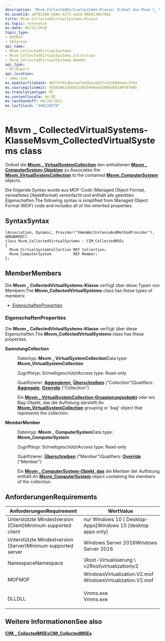 ```yaml
---
description: 'Msvm_CollectedVirtualSystems-Klasse: Ordnet die Msvm \_ VirtualSystemCollection den enthaltenen Msvm \_ ComputerSystem-Objekten zu.'
ms.assetid: ad783188-b60a-4271-aa2d-8050c36e70eb
title: Msvm_CollectedVirtualSystems-Klasse
ms.topic: reference
ms.date: 05/31/2018
topic_type:
- APIRef
- kbSyntax
api_name:
- Msvm_CollectedVirtualSystems
- Msvm_CollectedVirtualSystems.Collection
- Msvm_CollectedVirtualSystems.Member
api_type:
- DllExport
api_location:
- vmms.exe
ms.openlocfilehash: d6775f41a6e2ae7e45bac642fcd32b8deaec3fda
ms.sourcegitcommit: 95685061d5b0333bbf9e6ebd208dde8190f97005
ms.translationtype: MT
ms.contentlocale: de-DE
ms.lasthandoff: 04/28/2021
ms.locfileid: "108119278"
---
```

# <a name="msvm_collectedvirtualsystems-class"></a><span data-ttu-id="f2794-103">Msvm \_ CollectedVirtualSystems-Klasse</span><span class="sxs-lookup"><span data-stu-id="f2794-103">Msvm\_CollectedVirtualSystems class</span></span>

<span data-ttu-id="f2794-104">Ordnet die [**Msvm \_ VirtualSystemCollection**](msvm-virtualsystemcollection.md) den enthaltenen [**Msvm \_ ComputerSystem-Objekten**](msvm-computersystem.md) zu.</span><span class="sxs-lookup"><span data-stu-id="f2794-104">Associates the [**Msvm\_VirtualSystemCollection**](msvm-virtualsystemcollection.md) to the contained [**Msvm\_ComputerSystem**](msvm-computersystem.md) objects.</span></span>

<span data-ttu-id="f2794-105">Die folgende Syntax wurde aus MOF-Code (Managed Object Format, verwaltetes Objektformat) vereinfacht und enthält alle geerbten Eigenschaften.</span><span class="sxs-lookup"><span data-stu-id="f2794-105">The following syntax is simplified from Managed Object Format (MOF) code and includes all of the inherited properties.</span></span>

## <a name="syntax"></a><span data-ttu-id="f2794-106">Syntax</span><span class="sxs-lookup"><span data-stu-id="f2794-106">Syntax</span></span>

``` syntax
[Association, Dynamic, Provider("VmmsWmiInstanceAndMethodProvider"), AMENDMENT]
class Msvm_CollectedVirtualSystems : CIM_CollectedMSEs
{
  Msvm_VirtualSystemCollection REF Collection;
  Msvm_ComputerSystem          REF Member;
};
```

## <a name="members"></a><span data-ttu-id="f2794-107">Member</span><span class="sxs-lookup"><span data-stu-id="f2794-107">Members</span></span>

<span data-ttu-id="f2794-108">Die **Msvm \_ CollectedVirtualSystems-Klasse** verfügt über diese Typen von Membern:</span><span class="sxs-lookup"><span data-stu-id="f2794-108">The **Msvm\_CollectedVirtualSystems** class has these types of members:</span></span>

-   [<span data-ttu-id="f2794-109">Eigenschaften</span><span class="sxs-lookup"><span data-stu-id="f2794-109">Properties</span></span>](#properties)

### <a name="properties"></a><span data-ttu-id="f2794-110">Eigenschaften</span><span class="sxs-lookup"><span data-stu-id="f2794-110">Properties</span></span>

<span data-ttu-id="f2794-111">Die **Msvm \_ CollectedVirtualSystems-Klasse** verfügt über diese Eigenschaften.</span><span class="sxs-lookup"><span data-stu-id="f2794-111">The **Msvm\_CollectedVirtualSystems** class has these properties.</span></span>

<dl> <dt>

<span data-ttu-id="f2794-112">**Sammlung**</span><span class="sxs-lookup"><span data-stu-id="f2794-112">**Collection**</span></span>
</dt> <dd> <dl> <dt>

<span data-ttu-id="f2794-113">Datentyp: **Msvm \_ VirtualSystemCollection**</span><span class="sxs-lookup"><span data-stu-id="f2794-113">Data type: **Msvm\_VirtualSystemCollection**</span></span>
</dt> <dt>

<span data-ttu-id="f2794-114">Zugriffstyp: Schreibgeschützt</span><span class="sxs-lookup"><span data-stu-id="f2794-114">Access type: Read-only</span></span>
</dt> <dt>

<span data-ttu-id="f2794-115">Qualifizierer: [**Aggregieren,**](/windows/desktop/WmiSdk/standard-qualifiers) [**Überschreiben**](/windows/desktop/WmiSdk/standard-qualifiers) ("Collection")</span><span class="sxs-lookup"><span data-stu-id="f2794-115">Qualifiers: [**Aggregate**](/windows/desktop/WmiSdk/standard-qualifiers), [**Override**](/windows/desktop/WmiSdk/standard-qualifiers) ("Collection")</span></span>
</dt> </dl>

<span data-ttu-id="f2794-116">Ein [**Msvm \_ VirtualSystemCollection-Gruppierungsobjekt**](msvm-virtualsystemcollection.md) oder ein Bag-Objekt, das die Auflistung darstellt.</span><span class="sxs-lookup"><span data-stu-id="f2794-116">An [**Msvm\_VirtualSystemCollection**](msvm-virtualsystemcollection.md) grouping or 'bag' object that represents the collection.</span></span>

</dd> <dt>

<span data-ttu-id="f2794-117">**Member**</span><span class="sxs-lookup"><span data-stu-id="f2794-117">**Member**</span></span>
</dt> <dd> <dl> <dt>

<span data-ttu-id="f2794-118">Datentyp: **Msvm \_ ComputerSystem**</span><span class="sxs-lookup"><span data-stu-id="f2794-118">Data type: **Msvm\_ComputerSystem**</span></span>
</dt> <dt>

<span data-ttu-id="f2794-119">Zugriffstyp: Schreibgeschützt</span><span class="sxs-lookup"><span data-stu-id="f2794-119">Access type: Read-only</span></span>
</dt> <dt>

<span data-ttu-id="f2794-120">Qualifizierer: [**Überschreiben**](/windows/desktop/WmiSdk/standard-qualifiers) ("Member")</span><span class="sxs-lookup"><span data-stu-id="f2794-120">Qualifiers: [**Override**](/windows/desktop/WmiSdk/standard-qualifiers) ("Member")</span></span>
</dt> </dl>

<span data-ttu-id="f2794-121">Ein [**Msvm \_ ComputerSystem-Objekt, das**](msvm-computersystem.md) die Member der Auflistung enthält.</span><span class="sxs-lookup"><span data-stu-id="f2794-121">An [**Msvm\_ComputerSystem**](msvm-computersystem.md) object containing the members of the collection.</span></span>

</dd> </dl>

## <a name="requirements"></a><span data-ttu-id="f2794-122">Anforderungen</span><span class="sxs-lookup"><span data-stu-id="f2794-122">Requirements</span></span>



| <span data-ttu-id="f2794-123">Anforderungen</span><span class="sxs-lookup"><span data-stu-id="f2794-123">Requirement</span></span> | <span data-ttu-id="f2794-124">Wert</span><span class="sxs-lookup"><span data-stu-id="f2794-124">Value</span></span> |
|-------------------------------------|---------------------------------------------------------------------------------------------------------|
| <span data-ttu-id="f2794-125">Unterstützte Mindestversion (Client)</span><span class="sxs-lookup"><span data-stu-id="f2794-125">Minimum supported client</span></span><br/> | <span data-ttu-id="f2794-126">nur Windows 10 \[ Desktop-Apps\]</span><span class="sxs-lookup"><span data-stu-id="f2794-126">Windows 10 \[desktop apps only\]</span></span><br/>                                                             |
| <span data-ttu-id="f2794-127">Unterstützte Mindestversion (Server)</span><span class="sxs-lookup"><span data-stu-id="f2794-127">Minimum supported server</span></span><br/> | <span data-ttu-id="f2794-128">Windows Server 2016</span><span class="sxs-lookup"><span data-stu-id="f2794-128">Windows Server 2016</span></span><br/>                                                                          |
| <span data-ttu-id="f2794-129">Namespace</span><span class="sxs-lookup"><span data-stu-id="f2794-129">Namespace</span></span><br/>                | <span data-ttu-id="f2794-130">\\Root-Virtualisierung \\ v2</span><span class="sxs-lookup"><span data-stu-id="f2794-130">Root\\virtualization\\v2</span></span><br/>                                                                     |
| <span data-ttu-id="f2794-131">MOF</span><span class="sxs-lookup"><span data-stu-id="f2794-131">MOF</span></span><br/>                      | <dl> <span data-ttu-id="f2794-132"><dt>WindowsVirtualization.V2.mof</dt></span><span class="sxs-lookup"><span data-stu-id="f2794-132"><dt>WindowsVirtualization.V2.mof</dt></span></span> </dl> |
| <span data-ttu-id="f2794-133">DLL</span><span class="sxs-lookup"><span data-stu-id="f2794-133">DLL</span></span><br/>                      | <dl> <span data-ttu-id="f2794-134"><dt>Vmms.exe</dt></span><span class="sxs-lookup"><span data-stu-id="f2794-134"><dt>Vmms.exe</dt></span></span> </dl>                     |



## <a name="see-also"></a><span data-ttu-id="f2794-135">Weitere Informationen</span><span class="sxs-lookup"><span data-stu-id="f2794-135">See also</span></span>

<dl> <dt>

[<span data-ttu-id="f2794-136">**CIM \_ CollectedMSEs**</span><span class="sxs-lookup"><span data-stu-id="f2794-136">**CIM\_CollectedMSEs**</span></span>](cim-collectedmses.md)
</dt> </dl>

 


